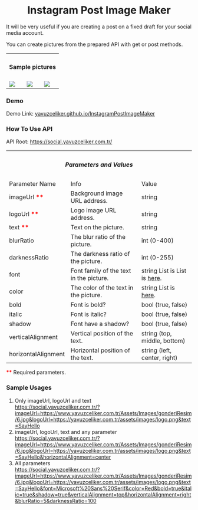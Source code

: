 <center><h1>Instagram Post Image Maker</h1></center>
It will be very useful if you are creating a post on a fixed draft for your social media account. 
<meta name='keywords' content='Social API, Github Social Media, Instagram, Twitter, API, Sosyal Medya API, Sosyal, Post Image Maker, Instagram POST'>

You can create pictures from the prepared API with get or post methods.
<!--
  Title: Social Media Post Image Maker
  Description: Create fast and automatic social media post image.
  Author: yavuzceliker
  -->
<table>
<tr>
<th colspan="3"><h4><center>Sample pictures</center></h4></th>
</tr>
<tr>
<td><img src="https://user-images.githubusercontent.com/28116460/109987939-1c27f580-7d18-11eb-8ed5-49a79f07bb5c.jpg" ></td>
<td><img src="https://user-images.githubusercontent.com/28116460/109988015-29dd7b00-7d18-11eb-8888-fe7b1106cf0b.jpg" ></td>
<td><img src="https://user-images.githubusercontent.com/28116460/109988065-37930080-7d18-11eb-9d85-c3dc8c00855d.jpg" ></td>
</tr>
</table>

### Demo
Demo Link: <a href="https://yavuzceliker.github.io/InstagramPostImageMaker">yavuzceliker.github.io/InstagramPostImageMaker</a>

### How To Use API
API Root: https://social.yavuzceliker.com.tr/

<table>
<tr>
<th colspan="3"><h5><center>Parameters and Values</center></h5></th>
</tr>
<tr>
<td>Parameter Name</td>
<td>Info</td>
<td>Value</td>
</tr>
<tr>
<td>imageUrl <b style="color:red;">**</b></td>
<td>Background image URL address.</td>
<td>string</td>
</tr>
<tr>
<td>logoUrl <b style="color:red;">**</b></td>
<td>Logo image URL address.</td>
<td>string</td>
</tr>
<tr>
<td>text <b style="color:red;">**</b></td>
<td>Text on the picture.</td>
<td>string</td>
</tr>
<tr>
<td>blurRatio</td>
<td>The blur ratio of the picture. </td>
<td>int (0-400)</td>
</tr>
<tr>
<td>darknessRatio</td>
<td>The darkness ratio of the picture.</td>
<td>int (0-255)</td>
</tr>
<tr>
<td>font</td>
<td>Font family of the text in the picture.</td>
<td>string List is List is <a href="http://social.yavuzceliker.com.tr/fontList">here</a>.</td>
</tr>
<tr>
<td>color</td>
<td>The color of the text in the picture. </td>
  <td>string List is <a href="http://social.yavuzceliker.com.tr/colorList">here</a>.</td>
<tr>
<td>bold</td>
<td>Font is bold? </td>
<td>bool (true, false)</td>
</tr>
<tr>
<td>italic</td>
<td>Font is italic? </td>
<td>bool (true, false)</td>
</tr>
<tr>
<td>shadow</td>
<td>Font have a shadow?</td>
<td>bool (true, false)</td>
</tr>
<tr>
<td>verticalAlignment</td>
<td>Vertical position of the text. </td>
<td>string (top, middle, bottom)</td>
</tr>
<tr>
<td>horizontalAlignment</td>
<td>Horizontal position of the text. </td>
<td>string (left, center, right)</td>
</tr>
</table>
<b style="color:red;">**</b> Required parameters.

### Sample Usages
1. Only imageUrl, logoUrl and text<br>
https://social.yavuzceliker.com.tr/?imageUrl=https://www.yavuzceliker.com.tr/Assets/Images/gonderiResim/6.jpg&logoUrl=https://yavuzceliker.com.tr/assets/images/logo.png&text=SayHello
2. imageUrl, logoUrl, text and any parameter<br>
https://social.yavuzceliker.com.tr/?imageUrl=https://www.yavuzceliker.com.tr/Assets/Images/gonderiResim/6.jpg&logoUrl=https://yavuzceliker.com.tr/assets/images/logo.png&text=SayHello&horizontalAlignment=center
3. All parameters<br>
https://social.yavuzceliker.com.tr/?imageUrl=https://www.yavuzceliker.com.tr/Assets/Images/gonderiResim/6.jpg&logoUrl=https://yavuzceliker.com.tr/assets/images/logo.png&text=SayHello&font=Microsoft%20Sans%20Serif&color=Red&bold=true&italic=true&shadow=true&verticalAlignment=top&horizontalAlignment=right&blurRatio=5&darknessRatio=100
